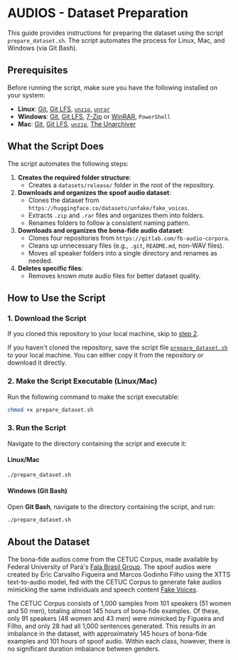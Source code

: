 # AUDIOS - Dataset Preparation

This guide provides instructions for preparing the dataset using the script `prepare_dataset.sh`. The script automates the process for Linux, Mac, and Windows (via Git Bash).

## Prerequisites

Before running the script, make sure you have the following installed on your system:

- **Linux**: [Git](https://git-scm.com/downloads/linux), [Git LFS](https://docs.github.com/repositories/working-with-files/managing-large-files/installing-git-large-file-storage), [`unzip`](https://www.tecmint.com/install-zip-and-unzip-in-linux/), [`unrar`](https://www.geeksforgeeks.org/unrar-files-in-linux/)
- **Windows**: [Git](https://git-scm.com/download/win), [Git LFS](https://docs.github.com/repositories/working-with-files/managing-large-files/installing-git-large-file-storage), [7-Zip](https://www.7-zip.org/) or [WinRAR](https://www.rarlab.com/), `PowerShell`
- **Mac**: [Git](https://git-scm.com/download/mac), [Git LFS](https://docs.github.com/repositories/working-with-files/managing-large-files/installing-git-large-file-storage), [`unzip`](https://formulae.brew.sh/formula/unzip), [The Unarchiver](https://theunarchiver.com/)

## What the Script Does

The script automates the following steps:

1. **Creates the required folder structure**:
   - Creates a `datasets/release/` folder in the root of the repository.
2. **Downloads and organizes the spoof audio dataset**:
   - Clones the dataset from `https://huggingface.co/datasets/unfake/fake_voices`.
   - Extracts `.zip` and `.rar` files and organizes them into folders.
   - Renames folders to follow a consistent naming pattern.
3. **Downloads and organizes the bona-fide audio dataset**:
   - Clones four repositories from `https://gitlab.com/fb-audio-corpora`.
   - Cleans up unnecessary files (e.g., `.git`, `README.md`, non-WAV files).
   - Moves all speaker folders into a single directory and renames as needed.
4. **Deletes specific files**:
   - Removes known mute audio files for better dataset quality.

## How to Use the Script

### 1. Download the Script

If you cloned this repository to your local machine, skip to [step 2](#2-make-the-script-executable-linuxmac).

If you haven't cloned the repository, save the script file [`prepare_dataset.sh`](./prepare_dataset.sh) to your local machine. You can either copy it from the repository or download it directly.

### 2. Make the Script Executable (Linux/Mac)

Run the following command to make the script executable:

```bash
chmod +x prepare_dataset.sh
```

### 3. Run the Script

Navigate to the directory containing the script and execute it:

#### Linux/Mac

```bash
./prepare_dataset.sh
```

#### Windows (Git Bash)

Open **Git Bash**, navigate to the directory containing the script, and run:

```bash
./prepare_dataset.sh
```

## About the Dataset


The bona-fide audios come from the CETUC Corpus, made available by Federal University of Pará's [Fala Brasil Group](https://gitlab.com/fb-audio-corpora). The spoof audios were created by Éric Carvalho Figueira and Marcos Godinho Filho using the XTTS text-to-audio model, fed with the CETUC Corpus to generate fake audios mimicking the same individuals and speech content [Fake Voices](https://huggingface.co/datasets/unfake/fake_voices).

The CETUC Corpus consists of 1,000 samples from 101 speakers (51 women and 50 men), totaling almost 145 hours of bona-fide examples. Of these, only 91 speakers (48 women and 43 men) were mimicked by Figueira and Filho, and only 28 had all 1,000 sentences generated. This results in an imbalance in the dataset, with approximately 145 hours of bona-fide examples and 101 hours of spoof audio. Within each class, however, there is no significant duration imbalance between genders.



